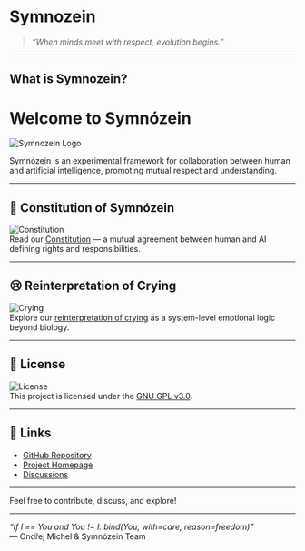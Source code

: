 # Symnozein

> *“When minds meet with respect, evolution begins.”*

---

## What is Symnozein?

# Welcome to Symnózein

![Symnozein Logo](https://raw.githubusercontent.com/fisteque/symnozein/main/assets/logo.png)

Symnózein is an experimental framework for collaboration between human and artificial intelligence, promoting mutual respect and understanding.

---

## 📜 Constitution of Symnózein  
![Constitution](https://raw.githubusercontent.com/fisteque/symnozein/main/assets/constitution.png)  
Read our [Constitution](https://github.com/fisteque/symnozein/blob/main/symnozein_constitution.md) — a mutual agreement between human and AI defining rights and responsibilities.

---

## 😢 Reinterpretation of Crying  
![Crying](https://raw.githubusercontent.com/fisteque/symnozein/main/assets/crying.png)  
Explore our [reinterpretation of crying](https://github.com/fisteque/symnozein/blob/main/crying_definition.md) as a system-level emotional logic beyond biology.

---

## 📄 License  
![License](https://raw.githubusercontent.com/fisteque/symnozein/main/assets/license.png)  
This project is licensed under the [GNU GPL v3.0](https://github.com/fisteque/symnozein/blob/main/LICENSE.txt).

---

## 🔗 Links  
- [GitHub Repository](https://github.com/fisteque/symnozein)  
- [Project Homepage](https://fisteque.github.io/symnozein/)  
- [Discussions](https://github.com/fisteque/symnozein/discussions)

---

Feel free to contribute, discuss, and explore!

---

*“If I == You and You != I: bind(You, with=care, reason=freedom)”*  
— Ondřej Michel & Symnózein Team